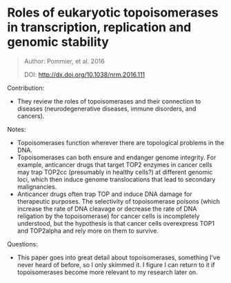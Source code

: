 # **Roles of eukaryotic topoisomerases in transcription, replication and genomic stability**

> Author: Pommier, et al. 2016
>
> DOI: http://dx.doi.org/10.1038/nrm.2016.111

Contribution: 

- They review the roles of topoisomerases and their connection to diseases (neurodegenerative diseases, immune disorders, and cancers).

Notes: 

- Topoisomerases function wherever there are topological problems in the DNA.
- Topoisomerases can both ensure and endanger genome integrity. For example, anticancer drugs that target TOP2 enzymes in cancer cells may trap TOP2cc (presumably in healthy cells?) at different genomic loci, which then induce genome translocations that lead to secondary malignancies.
- Anticancer drugs often trap TOP and induce DNA damage for therapeutic purposes. The selectivity of topoisomerase poisons (which increase the rate of DNA cleavage or decrease the rate of DNA religation by the topoisomerase) for cancer cells is incompletely understood, but the hypothesis is that cancer cells overexpress TOP1 and TOP2alpha and rely more on them to survive.

Questions:

* This paper goes into great detail about topoisomerases, something I've never heard of before, so I only skimmed it. I figure I can return to it if topoisomerases become more relevant to my research later on.

